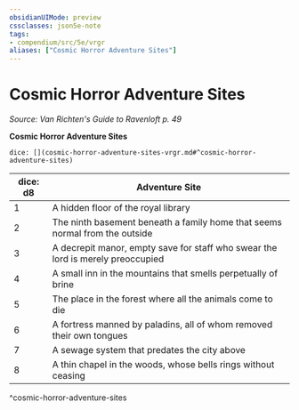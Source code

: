 ```yaml
---
obsidianUIMode: preview
cssclasses: json5e-note
tags:
- compendium/src/5e/vrgr
aliases: ["Cosmic Horror Adventure Sites"]
---
```

# Cosmic Horror Adventure Sites
*Source: Van Richten's Guide to Ravenloft p. 49* 

**Cosmic Horror Adventure Sites**

`dice: [](cosmic-horror-adventure-sites-vrgr.md#^cosmic-horror-adventure-sites)`

| dice: d8 | Adventure Site |
|----------|----------------|
| 1 | A hidden floor of the royal library |
| 2 | The ninth basement beneath a family home that seems normal from the outside |
| 3 | A decrepit manor, empty save for staff who swear the lord is merely preoccupied |
| 4 | A small inn in the mountains that smells perpetually of brine |
| 5 | The place in the forest where all the animals come to die |
| 6 | A fortress manned by paladins, all of whom removed their own tongues |
| 7 | A sewage system that predates the city above |
| 8 | A thin chapel in the woods, whose bells rings without ceasing |
^cosmic-horror-adventure-sites